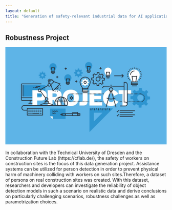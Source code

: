 ```yaml
---
layout: default
title: "Generation of safety-relevant industrial data for AI applications - construction site person detection"
---
```


<h2>Robustness Project</h2>
<img src="/assets/research_img/project1.jpg" alt="Risk assessment of a cyber-physical systems model for Industrie 4.0 applications - workpackage AI-safety" style="max-width:100%; height:auto;">
<p>In collaboration with the Technical University of Dresden and the Construction Future Lab (https://cflab.de/), the safety of workers on construction sites is the focus of this data generation project. Assistance systems can be utilized for person detection in order to prevent physical harm of machinery colliding with workers on such sites.Therefore, a dataset of persons on real construction sites was created. With this dataset, researchers and developers can investigate the reliability of object detection models in such a scenario on realistic data and derive conclusions on particularly challenging scenarios, 
robustness challenges as well as parametrization choices.</p>